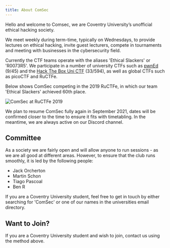 ```yaml
---
title: About ComSec
---
```


Hello and welcome to Comsec, we are Coventry University’s unofficial ethical hacking society.

We meet weekly during term-time, typically on Wednesdays, to provide lectures on ethical hacking, invite guest lecturers, compete in tournaments and meeting with businesses in the cybersecurity field.

Currently the CTF teams operate with the aliases 'Ethical Slackers' or 'R0073R5'. We participate in a number of university CTFs such as [pwnEd](https://pwned.sigint.mx/) (9/45) and the [Hack The Box Uni CTF](https://www.hackthebox.com/universities/university-ctf-2021) (33/594), as well as global CTFs such as picoCTF and RuCTFe.

Below shows ComSec competing in the 2019 RuCTFe, in which our team 'Ethical Slackers' achieved 60th place.

![ComSec at RuCTFe 2019](comsec.png)

We plan to resume ComSec fully again in September 2021, dates will be confirmed closer to the time to ensure it fits with timetabling. In the meantime, we are always active on our Discord channel. 

## Committee

As a society we are fairly open and will allow anyone to run sessions - as we are all good at different areas. However, to ensure that the club runs smoothly, it is led by the following people:

- Jack Orcherton
- Martin Schon
- Tiago Pascoal
- Ben R

If you are a Coventry University student, feel free to get in touch by either searching for 'ComSec' or one of our names in the universities email directory.

## Want to Join?

If you are a Coventry University student and wish to join, contact us using the method above.
